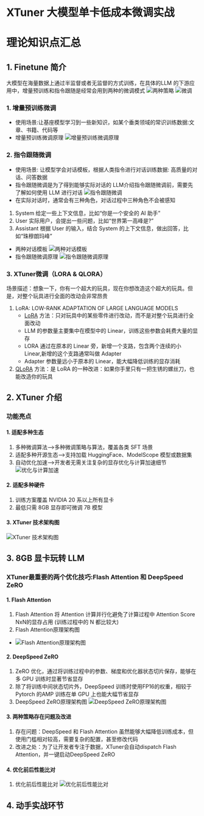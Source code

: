 # XTuner 大模型单卡低成本微调实战
# 理论知识点汇总
## 1. Finetune 简介
大模型在海量数据上通过半监督或者无监督的方式训练，在具体的LLM 的下游应用中，增量预训练和指令跟随是经常会用到两种的微调模式
 ![两种策略](https://github.com/sokolo05/Scholar_PuYu/blob/main/01.%E8%AF%BE%E7%A8%8B%E4%BD%9C%E4%B8%9A/%E5%9B%BE%E7%89%87/%E7%AC%AC4%E8%8A%82%E8%AF%BE/01.%E4%B8%A4%E7%A7%8D%E7%AD%96%E7%95%A5.png)
 ![微调](https://github.com/sokolo05/Scholar_PuYu/blob/main/01.%E8%AF%BE%E7%A8%8B%E4%BD%9C%E4%B8%9A/%E5%9B%BE%E7%89%87/%E7%AC%AC4%E8%8A%82%E8%AF%BE/03.%E5%BE%AE%E8%B0%83.png)
### 1. 增量预训练微调
- 使用场景:让基座模型学习到一些新知识，如某个垂类领域的常识训练数据:文章、书籍、代码等
- 增量预训练微调原理
![增量预训练微调原理](https://github.com/sokolo05/Scholar_PuYu/blob/main/01.%E8%AF%BE%E7%A8%8B%E4%BD%9C%E4%B8%9A/%E5%9B%BE%E7%89%87/%E7%AC%AC4%E8%8A%82%E8%AF%BE/06.%E5%A2%9E%E9%87%8F%E5%BE%AE%E8%B0%83%E5%8E%9F%E7%90%86.png)
### 2. 指令跟随微调
- 使用场景: 让模型学会对话模板，根据人类指令进行对话训练数据: 高质量的对话、问答数据
- 指令跟随微调是为了得到能够实际对话的 LLM介绍指令跟随微调前，需要先了解如何使用 LLM 进行对话
![指令跟随微调](https://github.com/sokolo05/Scholar_PuYu/blob/main/01.%E8%AF%BE%E7%A8%8B%E4%BD%9C%E4%B8%9A/%E5%9B%BE%E7%89%87/%E7%AC%AC4%E8%8A%82%E8%AF%BE/02.%E6%8C%87%E4%BB%A4%E5%BE%AE%E8%B0%83.png)
- 在实际对话时，通常会有三种角色，对话过程中三种角色不会被感知
1. System  给定一些上下文信息，比如“你是一个安全的 AI 助手”
2. User  实际用户，会提出一些问题，比如“世界第一高峰是?”
3. Assistant  根据 User 的输入，结合 System 的上下文信息，做出回答，比如“珠穆朗玛峰”
- 两种对话模板
![两种对话模板](https://github.com/sokolo05/Scholar_PuYu/blob/main/01.%E8%AF%BE%E7%A8%8B%E4%BD%9C%E4%B8%9A/%E5%9B%BE%E7%89%87/%E7%AC%AC4%E8%8A%82%E8%AF%BE/04.%E4%B8%A4%E7%A7%8D%E5%AF%B9%E8%AF%9D%E6%A8%A1%E6%9D%BF.png)
- 指令跟随微调原理
![指令跟随微调原理](https://github.com/sokolo05/Scholar_PuYu/blob/main/01.%E8%AF%BE%E7%A8%8B%E4%BD%9C%E4%B8%9A/%E5%9B%BE%E7%89%87/%E7%AC%AC4%E8%8A%82%E8%AF%BE/05.%E6%8C%87%E4%BB%A4%E5%BE%AE%E8%B0%83%E5%8E%9F%E7%90%86.png)
### 3. XTuner微调（LORA & QLORA）
场景描述：想象一下，你有一个超大的玩具，现在你想改造这个超大的玩具。但是，对整个玩具进行全面的改动会非常昂贵
1. LoRA: LOW-RANK ADAPTATION OF LARGE LANGUAGE MODELS
   - [LoRA](https://arxiv.org/abs/2106.09685) 方法：只对玩具中的某些零件进行改动，而不是对整个玩具进行全面改动
   - LLM 的参数量主要集中在模型中的 Linear，训练这些参数会耗费大量的显存
   - LORA 通过在原本的 Linear 旁，新增一个支路，包含两个连续的小 Linear,新增的这个支路通常叫做 Adapter
   - Adapter 参数量远小于原本的 Linear，能大幅降低训练的显存消耗
2. [QLoRA](https://arxiv.org/abs/2305.14314) 方法：是 LoRA 的一种改进：如果你手里只有一把生锈的螺丝刀，也能改造你的玩具
## 2. XTuner 介绍
### 功能亮点
#### 1. 适配多种生态
1. 多种微调算法——>多种微调策略与算法，覆盖各类 SFT 场景
2. 适配多种开源生态——>支持加载 HuggingFace、ModelScope 模型或数据集
3. 自动优化加速——>开发者无需关注复杂的显存优化与计算加速细节
![优化与计算加速](https://github.com/sokolo05/Scholar_PuYu/blob/main/01.%E8%AF%BE%E7%A8%8B%E4%BD%9C%E4%B8%9A/%E5%9B%BE%E7%89%87/%E7%AC%AC4%E8%8A%82%E8%AF%BE/07.%E5%8F%82%E6%95%B0%E4%BC%98%E5%8C%96%E5%99%A8%E8%B0%83%E5%BA%A6.png)
#### 2. 适配多种硬件
1. 训练方案覆盖 NVIDIA 20 系以上所有显卡
2. 最低只需 8GB 显存即可微调 7B 模型
#### 3. XTuner 技术架构图
![XTuner 技术架构图](https://github.com/sokolo05/Scholar_PuYu/blob/main/01.%E8%AF%BE%E7%A8%8B%E4%BD%9C%E4%B8%9A/%E5%9B%BE%E7%89%87/%E7%AC%AC4%E8%8A%82%E8%AF%BE/08.XTuner%20%E6%8A%80%E6%9C%AF%E6%9E%B6%E6%9E%84%E5%9B%BE.png)
## 3. 8GB 显卡玩转 LLM
### XTuner最重要的两个优化技巧:Flash Attention 和 DeepSpeed ZeRO 
#### 1. Flash Attention
1. Flash Attention 将 Attention 计算并行化避免了计算过程中 Attention Score NxN的显存占用 (训练过程中的 N 都比较大)
2. Flash Attention原理架构图
- ![Flash Attention原理架构图](https://github.com/sokolo05/Scholar_PuYu/blob/main/01.%E8%AF%BE%E7%A8%8B%E4%BD%9C%E4%B8%9A/%E5%9B%BE%E7%89%87/%E7%AC%AC4%E8%8A%82%E8%AF%BE/09.Flash%20Attention.png)
#### 2. DeepSpeed ZeRO 
1. ZeRO 优化，通过将训练过程中的参数、梯度和优化器状态切片保存，能够在多 GPU 训练时显著节省显存
2. 除了将训练中间状态切片外，DeepSpeed 训练时使用FP16的权重，相较于 Pytorch 的AMP 训练在单 GPU 上也能大幅节省显存
3. DeepSpeed ZeRO原理架构图 ![DeepSpeed ZeRO原理架构图](https://github.com/sokolo05/Scholar_PuYu/blob/main/01.%E8%AF%BE%E7%A8%8B%E4%BD%9C%E4%B8%9A/%E5%9B%BE%E7%89%87/%E7%AC%AC4%E8%8A%82%E8%AF%BE/10.DeepSpeed%20ZeRO.png)
#### 3. 两种策略存在问题及改进
1. 存在问题：DeepSpeed 和 Flash Attention 虽然能够大幅降低训练成本，但使用门槛相对较高，需要复杂的配置，甚至修改代码
2. 改进之处：为了让开发者专注于数据，XTuner会自动dispatch Flash Attention，并一键启动DeepSpeed ZeRO
#### 4. 优化前后性能比对
1. 优化前后性能比对 ![优化前后性能比对](https://github.com/sokolo05/Scholar_PuYu/blob/main/01.%E8%AF%BE%E7%A8%8B%E4%BD%9C%E4%B8%9A/%E5%9B%BE%E7%89%87/%E7%AC%AC4%E8%8A%82%E8%AF%BE/11.%E4%BC%98%E5%8C%96%E5%89%8D%E5%90%8E%E5%AF%B9%E6%AF%94.png)
## 4. 动手实战环节
